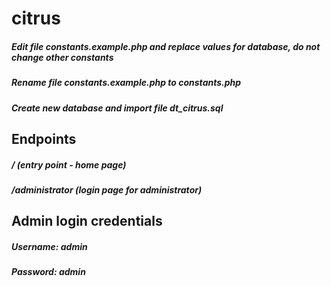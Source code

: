 # citrus
##### Edit file constants.example.php and replace values for **database**, **do not change other constants**
##### Rename file constants.example.php to **constants.php**
##### Create new database and import file dt_citrus.sql

## Endpoints
##### /  (entry point - home page)
##### /administrator (login page for administrator)

## Admin login credentials
##### Username: admin
##### Password: admin
